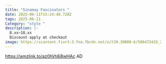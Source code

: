 ```yaml
---
title: "Sinamay Fascinators "
date: 2025-06-11T15:24:40.728Z
tags: 2025-06-11
Category: "style "
description: |-
  8.xx~18.xx
  Discount apply at checkout
image: https://scontent.fixr3-3.fna.fbcdn.net/v/t39.30808-6/506473433_24355947820669322_5025044515670053177_n.jpg?_nc_cat=109&ccb=1-7&_nc_sid=aa7b47&_nc_ohc=rpmPh4eCUuwQ7kNvwEccYn1&_nc_oc=Adllatmm78fJzC6yJRFRmf2OI2YWrGBqwQbJpydF7C0924BSSqBXKhl7_MSbxg2FNiAVs6_DMSFzgyGtzoICE4bJ&_nc_zt=23&_nc_ht=scontent.fixr3-3.fna&_nc_gid=bSnqSOYQ4lvtyp1QwlX24A&oh=00_AfOmGfgcpJPql2UNREvag57ibslUk12wrzb3GS5e_7Xepw&oe=684F5D01
---
```

https://amzlink.to/az0hVt4i8wHAc   AD